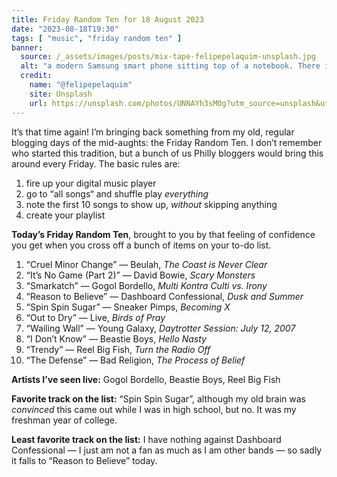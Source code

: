 ```yaml
---
title: Friday Random Ten for 18 August 2023
date: "2023-08-18T19:30"
tags: [ "music", "friday random ten" ]
banner:
  source: /_assets/images/posts/mix-tape-felipepelaquim-unsplash.jpg
  alt: "a modern Samsung smart phone sitting top of a notebook. There is an image on the phone’s screen that looks like a vintage cassette tape, with a label reading: Mix Tape"
  credit: 
    name: "@felipepelaquim"
    site: Unsplash
    url: https://unsplash.com/photos/UNNAYh3sMOg?utm_source=unsplash&utm_medium=referral&utm_content=creditCopyText
---
```


It’s that time again! I’m bringing back something from my old, regular blogging days of the mid-aughts: the Friday Random Ten. I don’t remember who started this tradition, but a bunch of us Philly bloggers would bring this around every Friday. The basic rules are:

1. fire up your digital music player
1. go to “all songs“ and shuffle play _everything_
1. note the first 10 songs to show up, _without_ skipping anything
1. create your playlist

**Today’s Friday Random Ten**, brought to you by that feeling of confidence you get when you cross off a bunch of items on your to-do list.

1. “Cruel Minor Change” &#8212; Beulah, _The Coast is Never Clear_
2. “It’s No Game (Part 2)” &#8212; David Bowie, _Scary Monsters_
3. “Smarkatch” &#8212; Gogol Bordello, _Multi Kontra Culti vs. Irony_
4. “Reason to Believe” &#8212; Dashboard Confessional, _Dusk and Summer_
5. “Spin Spin Sugar” &#8212; Sneaker Pimps, _Becoming X_
6. “Out to Dry” &#8212; Live, _Birds of Pray_
7. “Wailing Wall” &#8212; Young Galaxy, _Daytrotter Session: July 12, 2007_
8. “I Don’t Know” &#8212; Beastie Boys, _Hello Nasty_
9. “Trendy” &#8212; Reel Big Fish, _Turn the Radio Off_
10. “The Defense” &#8212; Bad Religion, _The Process of Belief_

**Artists I’ve seen live:** Gogol Bordello, Beastie Boys, Reel Big Fish

**Favorite track on the list:** “Spin Spin Sugar”, although my old brain was _convinced_ this came out while I was in high school, but no. It was my freshman year of college.

**Least favorite track on the list:** I have nothing against Dashboard Confessional &#8212; I just am not a fan as much as I am other bands &#8212; so sadly it falls to “Reason to Believe” today.
